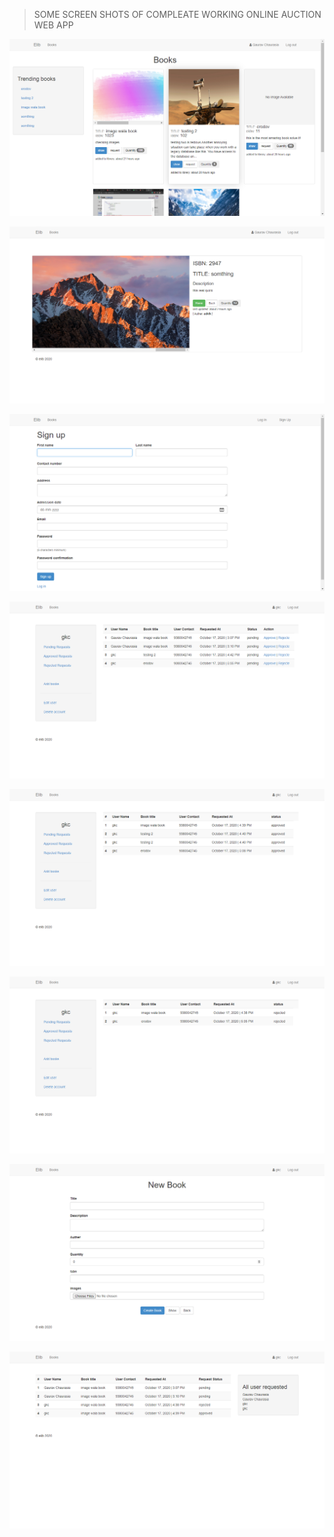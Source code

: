 > SOME SCREEN SHOTS OF COMPLEATE WORKING ONLINE AUCTION WEB APP

![](app/assets/images/readme/Screenshot4.png)

![](app/assets/images/readme/Screenshot5.png)

![](app/assets/images/readme/Screenshot11.png)

![](app/assets/images/readme/Screenshot12.png)

![](app/assets/images/readme/Screenshot13.png)

![](app/assets/images/readme/Screenshot14.png)

![](app/assets/images/readme/Screenshot15.png)

![](app/assets/images/readme/Screenshot16.png)
